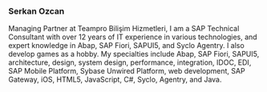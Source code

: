 ### Serkan Ozcan
Managing Partner at Teampro Bilişim Hizmetleri, I am a SAP Technical Consultant with over 12 years of IT experience in various technologies, and expert knowledge in Abap, SAP Fiori, SAPUI5, and Syclo Agentry. I also develop games as a hobby. My specialties include Abap, SAP Fiori, SAPUI5, architecture, design, system design, performance, integration, IDOC, EDI, SAP Mobile Platform, Sybase Unwired Platform, web development, SAP Gateway, iOS, HTML5, JavaScript, C#, Syclo, Agentry, and Java.
